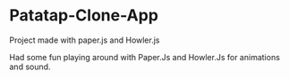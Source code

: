 # Patatap-Clone-App
Project made with paper.js and Howler.js

Had some fun playing around with Paper.Js and Howler.Js for animations and sound.

